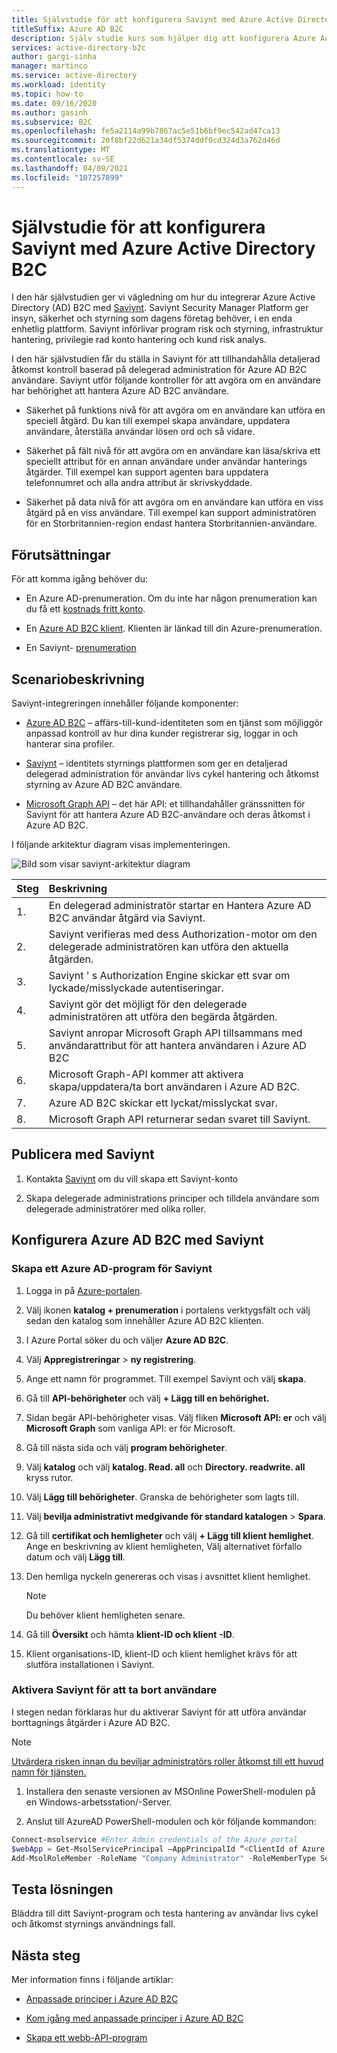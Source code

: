 ```yaml
---
title: Självstudie för att konfigurera Saviynt med Azure Active Directory B2C
titleSuffix: Azure AD B2C
description: Själv studie kurs som hjälper dig att konfigurera Azure Active Directory B2C med Saviynt för integrering av över program för att effektivisera IT-modernisering och främja bättre säkerhet, styrning och efterlevnad. 
services: active-directory-b2c
author: gargi-sinha
manager: martinco
ms.service: active-directory
ms.workload: identity
ms.topic: how-to
ms.date: 09/16/2020
ms.author: gasinh
ms.subservice: B2C
ms.openlocfilehash: fe5a2114a99b7867ac5e51b6bf9ec542ad47ca13
ms.sourcegitcommit: 20f8bf22d621a34df5374ddf0cd324d3a762d46d
ms.translationtype: MT
ms.contentlocale: sv-SE
ms.lasthandoff: 04/09/2021
ms.locfileid: "107257899"
---
```

# <a name="tutorial-for-configuring-saviynt-with-azure-active-directory-b2c"></a>Självstudie för att konfigurera Saviynt med Azure Active Directory B2C

I den här självstudien ger vi vägledning om hur du integrerar Azure Active Directory (AD) B2C med [Saviynt](https://saviynt.com/integrations/azure-ad/for-b2c/). Saviynt Security Manager Platform ger insyn, säkerhet och styrning som dagens företag behöver, i en enda enhetlig plattform. Saviynt införlivar program risk och styrning, infrastruktur hantering, privilegie rad konto hantering och kund risk analys.

I den här självstudien får du ställa in Saviynt för att tillhandahålla detaljerad åtkomst kontroll baserad på delegerad administration för Azure AD B2C användare. Saviynt utför följande kontroller för att avgöra om en användare har behörighet att hantera Azure AD B2C användare.

- Säkerhet på funktions nivå för att avgöra om en användare kan utföra en speciell åtgärd. Du kan till exempel skapa användare, uppdatera användare, återställa användar lösen ord och så vidare.

- Säkerhet på fält nivå för att avgöra om en användare kan läsa/skriva ett speciellt attribut för en annan användare under användar hanterings åtgärder. Till exempel kan support agenten bara uppdatera telefonnumret och alla andra attribut är skrivskyddade.

- Säkerhet på data nivå för att avgöra om en användare kan utföra en viss åtgärd på en viss användare. Till exempel kan support administratören för en Storbritannien-region endast hantera Storbritannien-användare.

## <a name="prerequisites"></a>Förutsättningar

För att komma igång behöver du:

- En Azure AD-prenumeration. Om du inte har någon prenumeration kan du få ett [kostnads fritt konto](https://azure.microsoft.com/free/).

- En [Azure AD B2C klient](./tutorial-create-tenant.md). Klienten är länkad till din Azure-prenumeration.

- En Saviynt- [prenumeration](https://saviynt.com/contact-us/)

## <a name="scenario-description"></a>Scenariobeskrivning

Saviynt-integreringen innehåller följande komponenter:

- [Azure AD B2C](https://azure.microsoft.com/services/active-directory/external-identities/b2c/) – affärs-till-kund-identiteten som en tjänst som möjliggör anpassad kontroll av hur dina kunder registrerar sig, loggar in och hanterar sina profiler.

- [Saviynt](https://saviynt.com/integrations/azure-ad/for-b2c/) – identitets styrnings plattformen som ger en detaljerad delegerad administration för användar livs cykel hantering och åtkomst styrning av Azure AD B2C användare.  

- [Microsoft Graph API](/graph/use-the-api) – det här API: et tillhandahåller gränssnitten för Saviynt för att hantera Azure AD B2C-användare och deras åtkomst i Azure AD B2C.

I följande arkitektur diagram visas implementeringen.

![Bild som visar saviynt-arkitektur diagram](./media/partner-saviynt/saviynt-architecture-diagram.png)

|Steg | Beskrivning |
|:-----| :-----------|
| 1. | En delegerad administratör startar en Hantera Azure AD B2C användar åtgärd via Saviynt.
| 2. | Saviynt verifieras med dess Authorization-motor om den delegerade administratören kan utföra den aktuella åtgärden.
| 3. | Saviynt ' s Authorization Engine skickar ett svar om lyckade/misslyckade autentiseringar.
| 4. | Saviynt gör det möjligt för den delegerade administratören att utföra den begärda åtgärden.
| 5. | Saviynt anropar Microsoft Graph API tillsammans med användarattribut för att hantera användaren i Azure AD B2C
| 6. | Microsoft Graph-API kommer att aktivera skapa/uppdatera/ta bort användaren i Azure AD B2C.
| 7. | Azure AD B2C skickar ett lyckat/misslyckat svar.
| 8. | Microsoft Graph API returnerar sedan svaret till Saviynt.

## <a name="onboard-with-saviynt"></a>Publicera med Saviynt

1. Kontakta [Saviynt](https://saviynt.com/contact-us/) om du vill skapa ett Saviynt-konto

2. Skapa delegerade administrations principer och tilldela användare som delegerade administratörer med olika roller.

## <a name="configure-azure-ad-b2c-with-saviynt"></a>Konfigurera Azure AD B2C med Saviynt

### <a name="create-an-azure-ad-application-for-saviynt"></a>Skapa ett Azure AD-program för Saviynt

1. Logga in på [Azure-portalen](https://portal.azure.com/#home).

2. Välj ikonen **katalog + prenumeration** i portalens verktygsfält och välj sedan den katalog som innehåller Azure AD B2C klienten.

3. I Azure Portal söker du och väljer **Azure AD B2C**.

4. Välj **Appregistreringar**  >  **ny registrering**.

5. Ange ett namn för programmet. Till exempel Saviynt och välj **skapa**.

6. Gå till **API-behörigheter** och välj **+ Lägg till en behörighet.**

7. Sidan begär API-behörigheter visas. Välj fliken **Microsoft API: er** och välj **Microsoft Graph** som vanliga API: er för Microsoft.

8. Gå till nästa sida och välj **program behörigheter**.

9. Välj **katalog** och välj **katalog. Read. all** och **Directory. readwrite. all** kryss rutor.

10. Välj **Lägg till behörigheter**. Granska de behörigheter som lagts till.

11. Välj **bevilja administrativt medgivande för standard katalogen**  >  **Spara**.

12. Gå till **certifikat och hemligheter** och välj **+ Lägg till klient hemlighet**. Ange en beskrivning av klient hemligheten, Välj alternativet förfallo datum och välj **Lägg till**.

13. Den hemliga nyckeln genereras och visas i avsnittet klient hemlighet.

    >[!NOTE]
    > Du behöver klient hemligheten senare.

14. Gå till **Översikt** och hämta **klient-ID och klient** **-ID**.

15. Klient organisations-ID, klient-ID och klient hemlighet krävs för att slutföra installationen i Saviynt.

### <a name="enable-saviynt-to-delete-users"></a>Aktivera Saviynt för att ta bort användare

I stegen nedan förklaras hur du aktiverar Saviynt för att utföra användar borttagnings åtgärder i Azure AD B2C.

>[!NOTE]
>[Utvärdera risken innan du beviljar administratörs roller åtkomst till ett huvud namn för tjänsten.](../active-directory/develop/app-objects-and-service-principals.md)

1. Installera den senaste versionen av MSOnline PowerShell-modulen på en Windows-arbetsstation/-Server.

2. Anslut till AzureAD PowerShell-modulen och kör följande kommandon:

```powershell
Connect-msolservice #Enter Admin credentials of the Azure portal
$webApp = Get-MsolServicePrincipal –AppPrincipalId “<ClientId of Azure AD Application>”
Add-MsolRoleMember -RoleName "Company Administrator" -RoleMemberType ServicePrincipal -RoleMemberObjectId $webApp.ObjectId
```

## <a name="test-the-solution"></a>Testa lösningen

Bläddra till ditt Saviynt-program och testa hantering av användar livs cykel och åtkomst styrnings användnings fall.

## <a name="next-steps"></a>Nästa steg

Mer information finns i följande artiklar:

- [Anpassade principer i Azure AD B2C](./custom-policy-overview.md)

- [Kom igång med anpassade principer i Azure AD B2C](tutorial-create-user-flows.md?pivots=b2c-custom-policy)

- [Skapa ett webb-API-program](./add-web-api-application.md)
